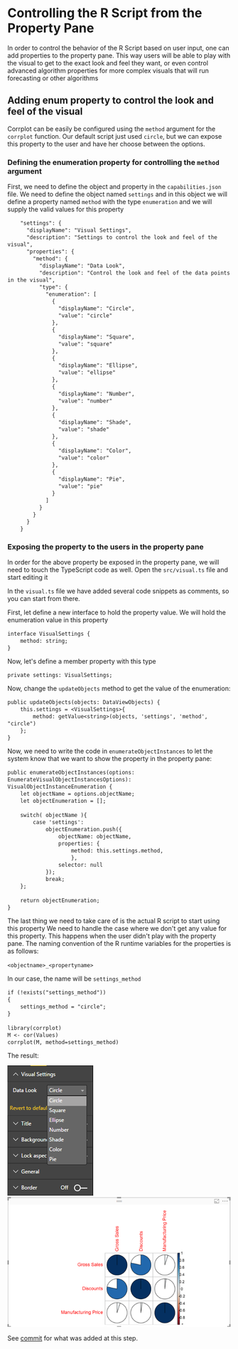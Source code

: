 # Controlling the R Script from the Property Pane
In order to control the behavior of the R Script based on user input, one can add properties to the property pane.
This way users will be able to play with the visual to get to the exact look and feel they want, or even control advanced
algorithm properties for more complex visuals that will run forecasting or other algorithms

## Adding enum property to control the look and feel of the visual
Corrplot can be easily be configured using the `method` argument for the `corrplot` function.
Our default script just used `circle`, but we can expose this property to the user and have her choose between the options.

### Defining the enumeration property for controlling the `method` argument
First, we need to define the object and property in the `capabilities.json` file.
We need to define the object named `settings` and in this object we will define a property named `method` with the type `enumeration`
and we will supply the valid values for this property
```
    "settings": {
      "displayName": "Visual Settings",
      "description": "Settings to control the look and feel of the visual",
      "properties": {
        "method": {
          "displayName": "Data Look",
          "description": "Control the look and feel of the data points in the visual",
          "type": {
            "enumeration": [
              {
                "displayName": "Circle",
                "value": "circle"
              },
              {
                "displayName": "Square",
                "value": "square"
              },
              {
                "displayName": "Ellipse",
                "value": "ellipse"
              },
              {
                "displayName": "Number",
                "value": "number"
              },
              {
                "displayName": "Shade",
                "value": "shade"
              },
              {
                "displayName": "Color",
                "value": "color"
              },
              {
                "displayName": "Pie",
                "value": "pie"
              }
            ]
          }
        }
      }
    }
```
### Exposing the property to the users in the property pane
In order for the above property be exposed in the property pane, we will need to touch the TypeScript code as well.
Open the `src/visual.ts` file and start editing it

 In the `visual.ts` file we have added several code snippets as comments, so you can start from there.

 First, let define a new interface to hold the property value. We will hold the enumeration value in this property

```
interface VisualSettings {
    method: string;
}
```

Now, let's define a member property with this type

```
private settings: VisualSettings;
```

Now, change the `updateObjects` method to get the value of the enumeration:

```
public updateObjects(objects: DataViewObjects) {
    this.settings = <VisualSettings>{
        method: getValue<string>(objects, 'settings', 'method', "circle")
    };
}
```

Now, we need to write the code in `enumerateObjectInstances` to let the system know that we want to show the property in the property pane:

```
public enumerateObjectInstances(options: EnumerateVisualObjectInstancesOptions): VisualObjectInstanceEnumeration {
    let objectName = options.objectName;
    let objectEnumeration = [];

    switch( objectName ){
        case 'settings':
            objectEnumeration.push({
                objectName: objectName,
                properties: {
                    method: this.settings.method,
                    },
                selector: null
            });
            break;
    };

    return objectEnumeration;
}
```

The last thing we need to take care of is the actual R script to start using this property
We need to handle the case where we don't get any value for this property. This happens when the user didn't play with the property pane.
The naming convention of the R runtime variables for the properties is as follows:

`<objectname>_<propertyname>`

In our case, the name will be `settings_method`

```
if (!exists("settings_method"))
{
    settings_method = "circle";
}

library(corrplot)
M <- cor(Values)
corrplot(M, method=settings_method)
```

The result:

![Property Pane](./images/EnumPropertyPane.png)
![Visual with 'pie' selected](./images/PieMethod.png)

See [commit](https://github.com/Microsoft/PowerBI-visuals-sampleCorrPlotRVisual/commit/00870919ebe8a2f8a4fa8c4550f8a19ccd5639ed) for what was added at this step.